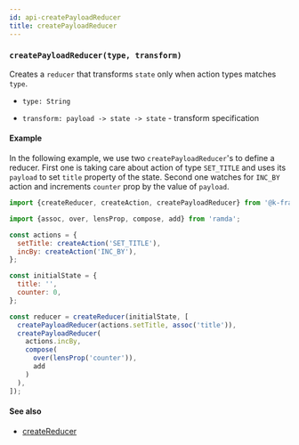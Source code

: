 ```yaml
---
id: api-createPayloadReducer
title: createPayloadReducer
---
```


### `createPayloadReducer(type, transform)`

Creates a `reducer` that transforms `state` only when action types matches `type`.

- `type: String`

- `transform: payload -> state -> state` - transform specification

#### Example

In the following example, we use two `createPayloadReducer`'s to define a reducer.
First one is taking care about action of type `SET_TITLE` and uses its `payload`
to set `title` property of the state.
Second one watches for `INC_BY` action and increments `counter` prop by the value of `payload`.

```javascript
import {createReducer, createAction, createPayloadReducer} from '@k-frame/core';

import {assoc, over, lensProp, compose, add} from 'ramda';

const actions = {
  setTitle: createAction('SET_TITLE'),
  incBy: createAction('INC_BY'),
};

const initialState = {
  title: '',
  counter: 0,
};

const reducer = createReducer(initialState, [
  createPayloadReducer(actions.setTitle, assoc('title')),
  createPayloadReducer(
    actions.incBy,
    compose(
      over(lensProp('counter')),
      add
    )
  ),
]);
```

#### See also

- [createReducer](createReducer.md)
